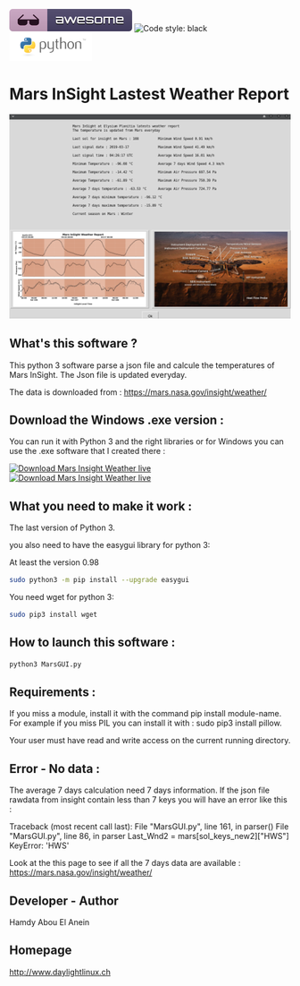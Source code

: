 ![Awesome](awesome.svg) ![Code style: black](https://img.shields.io/badge/code%20style-black-000000.svg) ![Python](python.png)  

# Mars InSight Lastest Weather Report

![Screenshot](screenshot7.png)

## What's this software ?  

This python 3 software parse a json file and calcule the temperatures of Mars InSight. The Json file is updated everyday.

The data is downloaded from : https://mars.nasa.gov/insight/weather/

## Download the Windows .exe version :

You can run it with Python 3 and the right libraries or for Windows you can use the .exe software that I created there :

[![Download Mars Insight Weather live](https://img.shields.io/sourceforge/dm/mars-insight-weather-live.svg)](https://sourceforge.net/projects/mars-insight-weather-live/files/latest/download)
[![Download Mars Insight Weather live](https://a.fsdn.com/con/app/sf-download-button)](https://sourceforge.net/projects/mars-insight-weather-live/files/latest/download)

## What you need to make it work :  

The last version of Python 3.

you also need to have the easygui library for python 3:

At least the version 0.98

```sh
sudo python3 -m pip install --upgrade easygui 
```
You need wget for python 3:


```sh
sudo pip3 install wget
```

## How to launch this software :  

```sh
python3 MarsGUI.py
```  

## Requirements :

If you miss a module, install it with the command pip install module-name. For example if you miss PIL you can install it with : sudo pip3 install pillow.

Your user must have read and write access on the current running 
directory.

## Error - No data :

The average 7 days calculation need 7 days information. If the json file rawdata from insight contain less than 7 keys you will have an error like this :

Traceback (most recent call last):
  File "MarsGUI.py", line 161, in <module>
    parser()
  File "MarsGUI.py", line 86, in parser
    Last_Wnd2 = mars[sol_keys_new2]["HWS"]
KeyError: 'HWS'

Look at the this page to see if all the 7 days data are available : https://mars.nasa.gov/insight/weather/
## Developer - Author

Hamdy Abou El Anein

## Homepage

http://www.daylightlinux.ch 
